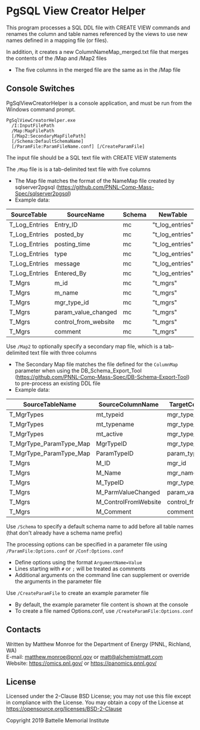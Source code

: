 # PgSQL View Creator Helper

This program processes a SQL DDL file with CREATE VIEW commands and renames the
column and table names referenced by the views to use new names defined in a
mapping file (or files).

In addition, it creates a new ColumnNameMap_merged.txt file that merges the contents of the /Map and /Map2 files
* The five columns in the merged file are the same as in the /Map file

## Console Switches

PgSqlViewCreatorHelper is a console application, and must be run from the Windows command prompt.

```
PgSqlViewCreatorHelper.exe
  /I:InputFilePath
  /Map:MapFilePath
  [/Map2:SecondaryMapFilePath]
  [/Schema:DefaultSchemaName]
  [/ParamFile:ParamFileName.conf] [/CreateParamFile]
```

The input file should be a SQL text file with CREATE VIEW statements

The `/Map` file is is a tab-delimited text file with five columns
* The Map file matches the format of the NameMap file created by sqlserver2pgsql (https://github.com/PNNL-Comp-Mass-Spec/sqlserver2pgsql)
* Example data:

| SourceTable   | SourceName           | Schema | NewTable        | NewName                 |
|---------------|----------------------|--------|-----------------|-------------------------|
| T_Log_Entries | Entry_ID             | mc     | "t_log_entries" | "entry_id"              |
| T_Log_Entries | posted_by            | mc     | "t_log_entries" | "posted_by"             |
| T_Log_Entries | posting_time         | mc     | "t_log_entries" | "posting_time"          |
| T_Log_Entries | type                 | mc     | "t_log_entries" | "type"                  |
| T_Log_Entries | message              | mc     | "t_log_entries" | "message"               |
| T_Log_Entries | Entered_By           | mc     | "t_log_entries" | "entered_by"            |
| T_Mgrs        | m_id                 | mc     | "t_mgrs"        | "mgr_id"                  |
| T_Mgrs        | m_name               | mc     | "t_mgrs"        | "mgr_name"                |
| T_Mgrs        | mgr_type_id          | mc     | "t_mgrs"        | "mgr_type_id"           |
| T_Mgrs        | param_value_changed  | mc     | "t_mgrs"        | "param_value_changed"   |
| T_Mgrs        | control_from_website | mc     | "t_mgrs"        | "control_from_website"  |
| T_Mgrs        | comment              | mc     | "t_mgrs"        | "comment"               |


Use `/Map2` to optionally specify a secondary map file, which is a tab-delimited text file with three columns
* The Secondary Map file matches the file defined for the `ColumnMap` parameter when using the DB_Schema_Export_Tool (https://github.com/PNNL-Comp-Mass-Spec/DB-Schema-Export-Tool) to pre-process an existing DDL file
* Example data:

| SourceTableName         | SourceColumnName     | TargetColumnName     |
|-------------------------|----------------------|----------------------|
| T_MgrTypes              | mt_typeid            | mgr_type_id          |
| T_MgrTypes              | mt_typename          | mgr_type_name        |
| T_MgrTypes              | mt_active            | mgr_type_active      |
| T_MgrType_ParamType_Map | MgrTypeID            | mgr_type_id          |
| T_MgrType_ParamType_Map | ParamTypeID          | param_type_id        |
| T_Mgrs                  | M_ID                 | mgr_id               |
| T_Mgrs                  | M_Name               | mgr_name             |
| T_Mgrs                  | M_TypeID             | mgr_type_id          |
| T_Mgrs                  | M_ParmValueChanged   | param_value_changed  |
| T_Mgrs                  | M_ControlFromWebsite | control_from_website |
| T_Mgrs                  | M_Comment            | comment              |


Use `/Schema` to specify a default schema name to add before all table names (that don't already have a schema name prefix)

The processing options can be specified in a parameter file using `/ParamFile:Options.conf` or `/Conf:Options.conf`
* Define options using the format `ArgumentName=Value`
* Lines starting with `#` or `;` will be treated as comments
* Additional arguments on the command line can supplement or override the arguments in the parameter file

Use `/CreateParamFile` to create an example parameter file
* By default, the example parameter file content is shown at the console
* To create a file named Options.conf, use `/CreateParamFile:Options.conf`

## Contacts

Written by Matthew Monroe for the Department of Energy (PNNL, Richland, WA) \
E-mail: matthew.monroe@pnnl.gov or matt@alchemistmatt.com\
Website: https://omics.pnl.gov/ or https://panomics.pnnl.gov/

## License

Licensed under the 2-Clause BSD License; you may not use this file except
in compliance with the License.  You may obtain a copy of the License at
https://opensource.org/licenses/BSD-2-Clause

Copyright 2019 Battelle Memorial Institute
